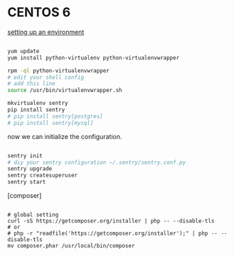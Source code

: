 CENTOS 6
=============

[setting up an environment](http://sentry.readthedocs.org/en/latest/quickstart/index.html#setting-up-an-environment)

```bash

yum update
yum install python-virtualenv python-virtualenvwrapper

rpm -ql python-virtualenvwrapper
# edit your shell config
# add this line
source /usr/bin/virtualenvwrapper.sh

mkvirtualenv sentry
pip install sentry
# pip install sentry[postgres]
# pip install sentry[mysql]

```

now we can initialize the configuration.

```bash

sentry init
# diy your sentry configuration ~/.sentry/sentry.conf.py
sentry upgrade
sentry createsuperuser
sentry start

```

[composer]

```shell

# global setting
curl -sS https://getcomposer.org/installer | php -- --disable-tls
# or
# php -r "readfile('https://getcomposer.org/installer');" | php -- --disable-tls
mv composer.phar /usr/local/bin/composer

```

